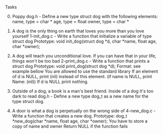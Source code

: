 Tasks

0. Poppy
	dog.h - Define a new type struct dog with the following elements:
		name, type = char *
		age, type = float
		owner, type = char *

1. A dog is the only thing on earth that loves you more than you love yourself 
	1-init_dog.c - Write a function that initialize a variable of type struct dog
		Prototype: void init_dog(struct dog *d, char *name, float age, char *owner);

2. A dog will teach you unconditional love. If you can have that in your life, things won't be too bad 
	2-print_dog.c - Write a function that prints a struct dog
		Prototype: void print_dog(struct dog *d);
		Format: see example bellow
		You are allowed to use the standard library
		If an element of d is NULL, print (nil) instead of this element. (if name is NULL, print Name: (nil))
		If d is NULL print nothing.

3. Outside of a dog, a book is a man's best friend. Inside of a dog it's too dark to read 
	dog.h - Define a new type dog_t as a new name for the type struct dog.

4. A door is what a dog is perpetually on the wrong side of 
	4-new_dog.c - Write a function that creates a new dog.
		Prototype: dog_t *new_dog(char *name, float age, char *owner);
		You have to store a copy of name and owner
		Return NULL if the function fails

